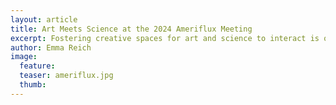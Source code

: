 ```yaml
---
layout: article
title: Art Meets Science at the 2024 Ameriflux Meeting
excerpt: Fostering creative spaces for art and science to interact is of particular importance, because it generates conditions for novel ideas and meaningful impact beyond each discipline. Following this, in early September the FLUXNET Outreach Working Group took to the 2024 Ameriflux Annual Meeting to promote a dialogue between the FLUXNET artists in residence and the greater flux tower community.
author: Emma Reich
image:
  feature:
  teaser: ameriflux.jpg
  thumb:
---
```

